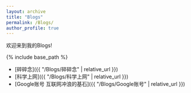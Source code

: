 ```yaml
---
layout: archive
title: "Blogs"
permalink: /Blogs/
author_profile: true
---
```


欢迎来到我的Blogs! 

{% include base_path %}

- [碎碎念]({{ "/Blogs/碎碎念" | relative_url }})
- [科学上网]({{ "/Blogs/科学上网" | relative_url }})
- [Google账号 互联网冲浪的基石]({{ "/Blogs/Google账号" | relative_url }})


<br/>

<!-- Giscus 评论系统嵌入 -->

<script src="https://giscus.app/client.js"
        data-repo="ycyue10001/ycyue10001.github.io"
        data-repo-id="R_kgDOO3Tdyw"
        data-category="Announcements"
        data-category-id="DIC_kwDOO3Tdy84Crfqv"
        data-mapping="title"
        data-strict="0"
        data-reactions-enabled="1"
        data-emit-metadata="1"
        data-input-position="top"
        data-theme="preferred_color_scheme"
        data-lang="zh-CN"
        data-loading="lazy"
        crossorigin="anonymous"
        async>
</script>
